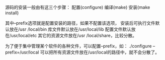 源码的安装一般由有这三个步骤：
配置(configure)
编译(make)
安装(make install)

其中–prefix选项就是配置安装的路径，如果不配置该选项，
安装后可执行文件默认放在/usr /local/bin
库文件默认放在/usr/local/lib
配置文件默认放在/usr/local/etc
其它的资源文件放在/usr /local/share，比较分散。

为了便于集中管理某个软件的各种文件，可以配置–prefix，如：
./configure –prefix=/usr/local
可以把所有资源文件放在/usr/local的路径中，就不会分散了。